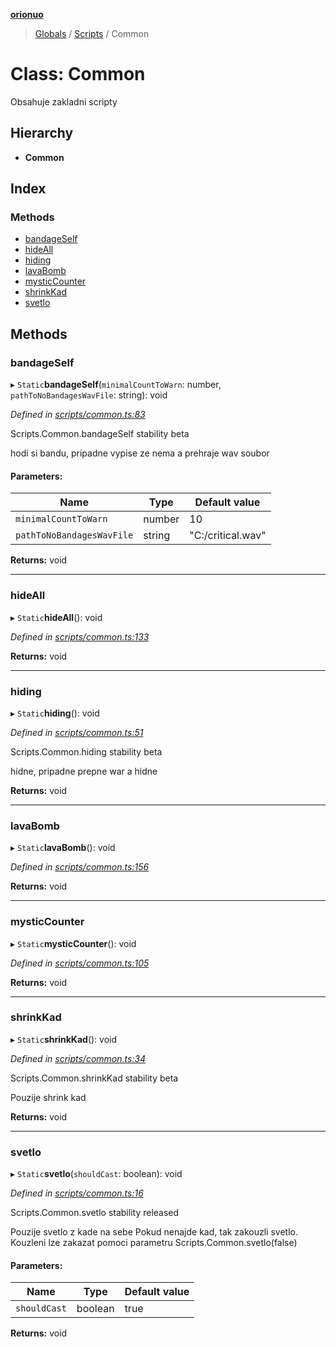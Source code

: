 **[orionuo](../README.md)**

> [Globals](../globals.md) / [Scripts](../modules/scripts.md) / Common

# Class: Common

Obsahuje zakladni scripty

## Hierarchy

* **Common**

## Index

### Methods

* [bandageSelf](scripts.common.md#bandageself)
* [hideAll](scripts.common.md#hideall)
* [hiding](scripts.common.md#hiding)
* [lavaBomb](scripts.common.md#lavabomb)
* [mysticCounter](scripts.common.md#mysticcounter)
* [shrinkKad](scripts.common.md#shrinkkad)
* [svetlo](scripts.common.md#svetlo)

## Methods

### bandageSelf

▸ `Static`**bandageSelf**(`minimalCountToWarn`: number, `pathToNoBandagesWavFile`: string): void

*Defined in [scripts/common.ts:83](https://github.com/msviha/orionuo/blob/236ae05/src/scripts/common.ts#L83)*

Scripts.Common.bandageSelf
stability beta

hodi si bandu, pripadne vypise ze nema a prehraje wav soubor

#### Parameters:

Name | Type | Default value |
------ | ------ | ------ |
`minimalCountToWarn` | number | 10 |
`pathToNoBandagesWavFile` | string | "C:/critical.wav" |

**Returns:** void

___

### hideAll

▸ `Static`**hideAll**(): void

*Defined in [scripts/common.ts:133](https://github.com/msviha/orionuo/blob/236ae05/src/scripts/common.ts#L133)*

**Returns:** void

___

### hiding

▸ `Static`**hiding**(): void

*Defined in [scripts/common.ts:51](https://github.com/msviha/orionuo/blob/236ae05/src/scripts/common.ts#L51)*

Scripts.Common.hiding
stability beta

hidne, pripadne prepne war a hidne

**Returns:** void

___

### lavaBomb

▸ `Static`**lavaBomb**(): void

*Defined in [scripts/common.ts:156](https://github.com/msviha/orionuo/blob/236ae05/src/scripts/common.ts#L156)*

**Returns:** void

___

### mysticCounter

▸ `Static`**mysticCounter**(): void

*Defined in [scripts/common.ts:105](https://github.com/msviha/orionuo/blob/236ae05/src/scripts/common.ts#L105)*

**Returns:** void

___

### shrinkKad

▸ `Static`**shrinkKad**(): void

*Defined in [scripts/common.ts:34](https://github.com/msviha/orionuo/blob/236ae05/src/scripts/common.ts#L34)*

Scripts.Common.shrinkKad
stability beta

Pouzije shrink kad

**Returns:** void

___

### svetlo

▸ `Static`**svetlo**(`shouldCast`: boolean): void

*Defined in [scripts/common.ts:16](https://github.com/msviha/orionuo/blob/236ae05/src/scripts/common.ts#L16)*

Scripts.Common.svetlo
stability released

Pouzije svetlo z kade na sebe
Pokud nenajde kad, tak zakouzli svetlo.
Kouzleni lze zakazat pomoci parametru Scripts.Common.svetlo(false)

#### Parameters:

Name | Type | Default value |
------ | ------ | ------ |
`shouldCast` | boolean | true |

**Returns:** void
